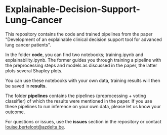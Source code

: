# Explainable-Decision-Support-Lung-Cancer

This repository contains the code and trained pipelines from the paper "Development of an explainable clinical decision support tool for advanced lung cancer patients".


In the folder **code**, you can find two notebooks; training.ipynb and explainability.ipynb. The former guides you through training a pipeline with the preprocessing steps and models as discussed in the paper, the latter plots several Shapley plots. 

You can use these notebooks with your own data, training results will then be saved in **results**.

The folder **pipelines** contains the pipelines (preprocessing + voting classifier) of which the results were mentioned in the paper. If you use these pipelines to run inference on your own data, please let us know your outcome. 

For questions or issues, use the **issues** section in the repository or contact louise.berteloot@azdelta.be. 

